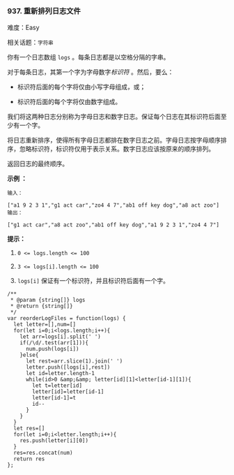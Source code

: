 ### 937. 重新排列日志文件

难度：Easy

相关话题：`字符串`

你有一个日志数组  `logs` 。每条日志都是以空格分隔的字串。



对于每条日志，其第一个字为字母数字*标识符* 。然后，要么：




* 标识符后面的每个字将仅由小写字母组成，或；

* 标识符后面的每个字将仅由数字组成。





我们将这两种日志分别称为字母日志和数字日志。保证每个日志在其标识符后面至少有一个字。



将日志重新排序，使得所有字母日志都排在数字日志之前。字母日志按字母顺序排序，忽略标识符，标识符仅用于表示关系。数字日志应该按原来的顺序排列。



返回日志的最终顺序。







**示例 ：** 





```
输入：

["a1 9 2 3 1","g1 act car","zo4 4 7","ab1 off key dog","a8 act zoo"]
输出：

["g1 act car","a8 act zoo","ab1 off key dog","a1 9 2 3 1","zo4 4 7"]

```






**提示：** 




1.  `0 <= logs.length <= 100` 

2.  `3 <= logs[i].length <= 100` 

3.  `logs[i]` 保证有一个标识符，并且标识符后面有一个字。






```
/**
 * @param {string[]} logs
 * @return {string[]}
 */
var reorderLogFiles = function(logs) {
  let letter=[],num=[]
  for(let i=0;i<logs.length;i++){
    let arr=logs[i].split(' ')
    if(/\d/.test(arr[1])){
      num.push(logs[i])
    }else{
      let rest=arr.slice(1).join(' ')
      letter.push([logs[i],rest])
      let id=letter.length-1
      while(id>0 &amp;&amp; letter[id][1]<letter[id-1][1]){
        let t=letter[id]
        letter[id]=letter[id-1]
        letter[id-1]=t
        id--
      }
    }
  }
  let res=[]
  for(let i=0;i<letter.length;i++){
    res.push(letter[i][0])
  }
  res=res.concat(num)
  return res
};



```

